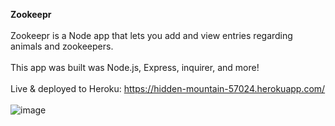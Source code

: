 <b>Zookeepr</b><br/><br/>
Zookeepr is a Node app that lets you add and view entries regarding animals and zookeepers.<br/><br/>
This app was built was Node.js, Express, inquirer, and more!<br/><br/>
Live & deployed to Heroku: https://hidden-mountain-57024.herokuapp.com/ <br/><br/>
![image](https://user-images.githubusercontent.com/88753098/149847205-aaa754d1-7078-441f-aa58-9d65813e3f70.png)

